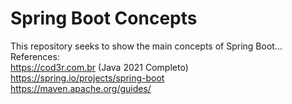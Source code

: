 # Spring Boot Concepts 
This repository seeks to show the main concepts of Spring Boot...\
References: \
 https://cod3r.com.br (Java 2021 Completo) \
 https://spring.io/projects/spring-boot \
 https://maven.apache.org/guides/ 
